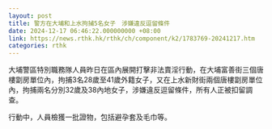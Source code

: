 ```yaml
---
layout: post
title: 警方在大埔和上水拘捕5名女子　涉嫌違反逗留條件
date: 2024-12-17 06:46:22.000000000 +08:00
link: https://news.rthk.hk/rthk/ch/component/k2/1783769-20241217.htm
categories: rthk
---
```


大埔警區特別職務隊人員昨日在區內展開打擊非法賣淫行動，在大埔富善街三個唐樓劏房單位內，拘捕3名28歲至41歲外籍女子，又在上水新財街兩個唐樓劏房單位內，拘捕兩名分別32歲及38內地女子，涉嫌違反逗留條件，所有人正被扣留調查。

行動中，人員檢獲一批證物，包括避孕套及毛巾等。
